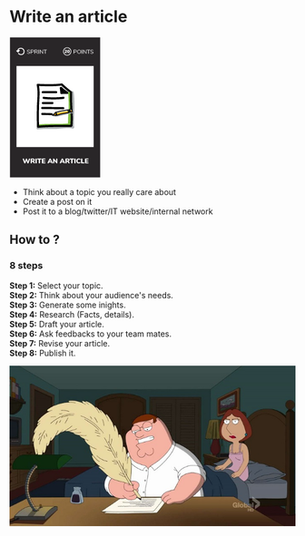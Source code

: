 # Write an article
![Write article](images/write-an-article.png)  

* Think about a topic you really care about
* Create a post on it
* Post it to a blog/twitter/IT website/internal network

## How to ?
### 8 steps
**Step 1:** Select your topic.  
**Step 2:** Think about your audience's needs.  
**Step 3:** Generate some inights.  
**Step 4:** Research (Facts, details).  
**Step 5:** Draft your article.  
**Step 6:** Ask feedbacks to your team mates.  
**Step 7:** Revise your article.  
**Step 8:** Publish it.  

![Write article](images/write-article1.jpg)  
